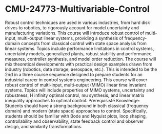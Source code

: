 # CMU-24773-Multivariable-Control
Robust control techniques are used in various industries, from hard disk drives to robotics, to rigorously account for model uncertainty and manufacturing variations. This course will introduce robust control of multi-input, multi-output linear systems, providing a synthesis of frequency-domain concepts from classical control with state space analysis from linear systems. Topics include performance limitations in control systems, uncertainty models, generalized plants, robust stability and performance measures, controller synthesis, and model order reduction. The course will mix theoretical developments with practical design examples drawn from industry (robotics, data storage, aerospace, etc.). This is intended to be the 2nd in a three course sequence designed to prepare students for an industrial career in control systems engineering.
This course will cover robust control of multi-input, multi-output (MIMO) linear time invarient systems. Topics will include properties of MIMO systems, uncertainty and robustness, H infinity optimal control, mu synthesis, and linear matrix inequality approaches to optimal control.
Prerequisiste Knowledge:
Students should have a strong background in both classical (frequency domain) and modern (state space) approaches to control. Specifically, students should be familiar with Bode and Nyquist plots, loop shaping, controllability and observability, state feedback control and observer design, and similarity transformations.
